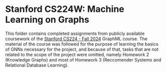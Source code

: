 # Stanford CS224W: Machine Learning on Graphs

This folder contains completed assignments from publicly available coursework of the [Stanford CS224 - Fall 2024](https://web.stanford.edu/class/cs224w/info.html) GraphML course. The material of the course was followed for the purpose of learning the basics of GNNs necessary for the project, and because of that, tasks that are not related to the scope of the project were omitted, namely Homework 2 (Knowledge Graphs) and most of Homework 3 (Reccomender Systems and Relational Database Learning). 
